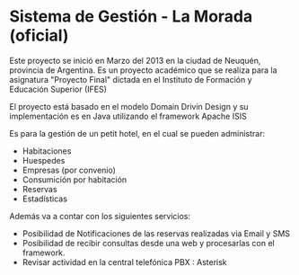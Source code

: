 Sistema de Gestión - La Morada (oficial)
========================================

Este proyecto se inició en Marzo del 2013 en la ciudad de Neuquén, provincia de Argentina.
Es un proyecto académico que se realiza para la asignatura "Proyecto Final" dictada en el Instituto de Formación y Educación Superior (IFES)

El proyecto está basado en el modelo Domain Drivin Design y su implementación es en Java utilizando el framework Apache ISIS 

Es para la gestión de un petit hotel, en el cual se pueden administrar:
  
  * Habitaciones
  * Huespedes
  * Empresas (por convenio)
  * Consumición por habitación
  * Reservas
  * Estadísticas
  
Además va a contar con los siguientes servicios:

  * Posibilidad de Notificaciones de las reservas realizadas via Email y SMS
  * Posibilidad de recibir consultas desde una web y procesarlas con el framework.
  * Revisar actividad en la central telefónica PBX : Asterisk
